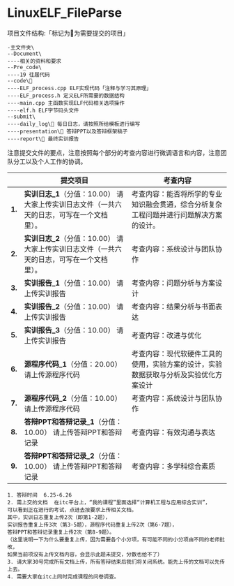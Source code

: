 # LinuxELF_FileParse

项目文件结构:「标记为🔅为需要提交的项目」

```–主文件夹
-主文件夹\
--Document\
----相关的资料和要求
--Pre_code\
----19 往届代码
--code\🔅
----ELF_process.cpp ELF实现代码「注释与学习其原理」
----ELF_process.h 定义ELF所需要的数据结构
----main.cpp 主函数实现ELF代码相关选项操作 
----elf.h ELF字节码头文件
--submit\
----daily_log\🔅 每日日志，请按照所给模板进行编写
----presentation\🔅 答辩PPT以及答辩框架稿子
----report\🔅 最终实训报告
```



注意提交文件的要点，注意按照每个部分的考查内容进行微调语言和内容，注意团队分工以及个人工作的协调。

|        | 提交项目                                                     | 考查内容                                                     |
| ------ | ------------------------------------------------------------ | ------------------------------------------------------------ |
| **1.** | **实训日志_1**（分值：10.00）  请大家上传实训日志文件（一共六天的日志，可写在一个文档里）。 | 考查内容：能否将所学的专业知识融会贯通，综合分析复杂工程问题并进行问题解决方案的设计。 |
| **2.** | **实训日志_2**（分值：10.00）  请大家上传实训日志文件（一共六天的日志，可写在一个文档里）。 | 考查内容：系统设计与团队协作                                 |
| **3.** | **实训报告_1**（分值：10.00）  请上传实训报告                | 考查内容：问题分析与方案设计                                 |
| **4.** | **实训报告_2**（分值：10.00）  请上传实训报告                | 考查内容：结果分析与书面表达                                 |
| **5.** | **实训报告_3**（分值：10.00）  请上传实训报告                | 考查内容：改进与优化                                         |
| **6.** | **源程序代码_1**（分值：20.00）  请上传源程序代码            | 考查内容：现代软硬件工具的使用，实验方案的设计，实验数据获取与分析及实验优化方案设计 |
| **7.** | **源程序代码_2**（分值：10.00）  请上传源程序代码            | 考查内容：系统设计与团队协作                                 |
| **8.** | **答辩PPT和答辩记录_1**（分值：10.00）  请上传答辩PPT和答辩记录 | 考查内容：有效沟通与表达                                     |
| **9.** | **答辩PPT和答辩记录_2**（分值：10.00）  请上传答辩PPT和答辩记录 | 考查内容：多学科综合素质                                     |

```
1. 答辩时间  6.25-6.26
2. 需上交的文档  在itc平台上，“我的课程”里面选择“计算机工程与应用综合实训”，
可以看到正在进行的考试，点进去按要求上传相关文档。
其中，实训日志重复上传2次（即第1-2题），
实训报告重复上传3次（第3-5题），源程序代码重复上传2次（第6-7题），
答辩PPT和答辩记录重复上传2次（第8-9题）。
（这里说明一下为什么要重复上传，因为需要各个小分项，有可能不同的小分项由不同的老师批改，
如果当前项没有上传文档内容，会显示此题未提交，分数也给不了）
3. 请大家30号完成所有文档上传，所有答辩结束后我们将关闭系统。能先上传的文档可以先传上去。
4. 需要大家在itc上同时完成课程的问卷调查。
```

